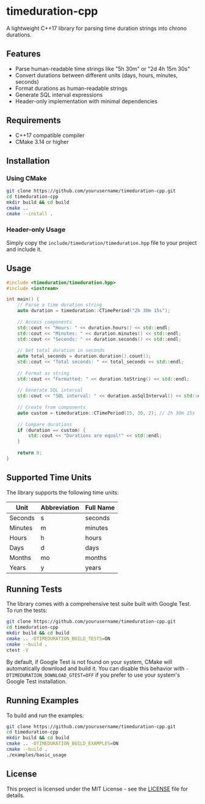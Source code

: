 # timeduration-cpp

A lightweight C++17 library for parsing time duration strings into chrono durations.

## Features

* Parse human-readable time strings like "5h 30m" or "2d 4h 15m 30s"
* Convert durations between different units (days, hours, minutes, seconds)
* Format durations as human-readable strings
* Generate SQL interval expressions
* Header-only implementation with minimal dependencies

## Requirements

* C++17 compatible compiler
* CMake 3.14 or higher

## Installation

### Using CMake

```bash
git clone https://github.com/yourusername/timeduration-cpp.git
cd timeduration-cpp
mkdir build && cd build
cmake ..
cmake --install .
```

### Header-only Usage

Simply copy the `include/timeduration/timeduration.hpp` file to your project and include it.

## Usage

```cpp
#include <timeduration/timeduration.hpp>
#include <iostream>

int main() {
    // Parse a time duration string
    auto duration = timeduration::CTimePeriod("2h 30m 15s");
    
    // Access components
    std::cout << "Hours: " << duration.hours() << std::endl;
    std::cout << "Minutes: " << duration.minutes() << std::endl;
    std::cout << "Seconds: " << duration.seconds() << std::endl;
    
    // Get total duration in seconds
    auto total_seconds = duration.duration().count();
    std::cout << "Total seconds: " << total_seconds << std::endl;
    
    // Format as string
    std::cout << "Formatted: " << duration.toString() << std::endl;
    
    // Generate SQL interval
    std::cout << "SQL interval: " << duration.asSqlInterval() << std::endl;
    
    // Create from components
    auto custom = timeduration::CTimePeriod(15, 30, 2); // 2h 30m 15s
    
    // Compare durations
    if (duration == custom) {
        std::cout << "Durations are equal!" << std::endl;
    }
    
    return 0;
}
```

## Supported Time Units

The library supports the following time units:

| Unit | Abbreviation | Full Name |
|------|--------------|-----------|
| Seconds | s | seconds |
| Minutes | m | minutes |
| Hours | h | hours |
| Days | d | days |
| Months | mo | months |
| Years | y | years |

## Running Tests

The library comes with a comprehensive test suite built with Google Test. To run the tests:

```bash
git clone https://github.com/yourusername/timeduration-cpp.git
cd timeduration-cpp
mkdir build && cd build
cmake .. -DTIMEDURATION_BUILD_TESTS=ON
cmake --build .
ctest -V
```

By default, if Google Test is not found on your system, CMake will automatically download and build it. You can disable this behavior with `-DTIMEDURATION_DOWNLOAD_GTEST=OFF` if you prefer to use your system's Google Test installation.

## Running Examples

To build and run the examples:

```bash
git clone https://github.com/yourusername/timeduration-cpp.git
cd timeduration-cpp
mkdir build && cd build
cmake .. -DTIMEDURATION_BUILD_EXAMPLES=ON
cmake --build .
./examples/basic_usage
```

## License

This project is licensed under the MIT License - see the [LICENSE](LICENSE) file for details.

